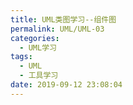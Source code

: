 ```yaml
---
title: UML类图学习--组件图
permalink: UML/UML-03
categories:
  - UML学习
tags:
  - UML
  - 工具学习
date: 2019-09-12 23:08:04
---
```

